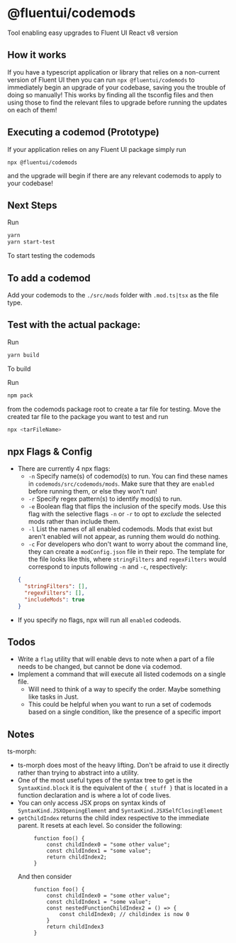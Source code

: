 # @fluentui/codemods

Tool enabling easy upgrades to Fluent UI React v8 version

## How it works

If you have a typescript application or library that relies on a non-current version of Fluent UI then you can run `npx @fluentui/codemods` to immediately begin an upgrade of your codebase, saving you the trouble of doing so manually! This works by finding all the tsconfig files and then using those to find the relevant files to upgrade before running the updates on each of them!

## Executing a codemod (Prototype)

If your application relies on any Fluent UI package simply run

```
npx @fluentui/codemods
```

and the upgrade will begin if there are any relevant codemods to apply to your codebase!

## Next Steps

Run

```sh
yarn
yarn start-test
```

To start testing the codemods

## To add a codemod

Add your codemods to the `./src/mods` folder with `.mod.ts|tsx` as the file type.

## Test with the actual package:

Run

```sh
yarn build
```

To build

Run

```sh
npm pack
```

from the codemods package root to create a tar file for testing. Move the created tar file to the package you want to test and run

```sh
npx <tarFileName>
```

## npx Flags & Config

- There are currently 4 npx flags:
  - `-n` Specify name(s) of codemod(s) to run. You can find these names in `codemods/src/codemods/mods`. Make sure that they are `enabled` before running them, or else they won't run!
  - `-r` Specify regex pattern(s) to identify mod(s) to run.
  - `-e` Boolean flag that flips the inclusion of the specify mods. Use this flag with the selective flags `-n` or `-r` to opt to _exclude_ the selected mods rather than include them.
  - `-l` List the names of all enabled codemods. Mods that exist but aren't enabled will not appear, as running them would do nothing.
  - `-c` For developers who don't want to worry about the command line, they can create a `modConfig.json` file in their repo. The template for the file looks like this, where `stringFilters` and `regexFilters` would correspond to inputs following `-n` and `-c`, respectively:
  ```json
  {
    "stringFilters": [],
    "regexFilters": [],
    "includeMods": true
  }
  ```
- If you specify no flags, npx will run all `enabled` codeods.

## Todos

- Write a `flag` utility that will enable devs to note when a part of a file needs to be changed, but cannot be done via codemod.
- Implement a command that will execute all listed codemods on a single file.
  - Will need to think of a way to specify the order. Maybe something like tasks in Just.
  - This could be helpful when you want to run a set of codemods based on a single condition, like the presence of a specific import

## Notes

ts-morph:

- ts-morph does most of the heavy lifting. Don't be afraid to use it directly rather than trying to abstract into a utility.
- One of the most useful types of the syntax tree to get is the `SyntaxKind.block` it is the equivalent of the `{ stuff }` that is located in a function declaration and is where a lot of code lives.
- You can only access JSX props on syntax kinds of `SyntaxKind.JSXOpeningElement` and `SyntaxKind.JSXSelfClosingElement`
- `getChildIndex` returns the child index respective to the immediate parent. It resets at each level. So consider the following:
  ```
       function foo() {
           const childIndex0 = "some other value";
           const childIndex1 = "some value";
           return childIndex2;
       }
  ```
  And then consider
  ```
       function foo() {
           const childIndex0 = "some other value";
           const childIndex1 = "some value";
           const nestedFunctionChildIndex2 = () => {
               const childIndex0; // childindex is now 0
           }
           return childIndex3
       }
  ```

